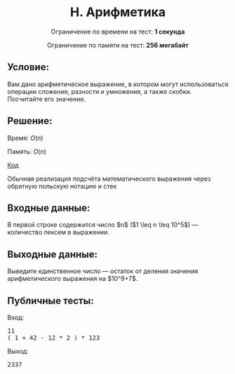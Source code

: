 <center><h1>H. Арифметика</h1></center>
    
<p><center>Ограничение по времени на тест: <b>1 секунда</b></center></p>

<p><center>Ограничение по памяти на тест: <b>256 мегабайт</b></center></p>

<h2>Условие:</h2>

<div><p>Вам дано арифметическое выражение, в котором могут использоваться операции сложения, разности и умножения, а также скобки. Посчитайте его значение.</p></div>

<h2>Решение:</h2>

Время: $O(n)$

Память: $O(n)$

[Код](solution.cpp)

Обычная реализация подсчёта математического выражения через обратную польскую нотацию и стек

<h2>Входные данные:</h2>

<p>В первой строке содержится число $n$ ($1 \leq n \leq 10^5$) — количество лексем в выражении.</p>

<h2>Выходные данные:</h2>

<p>Выведите единственное число — остаток от деления значения арифметического выражения на $10^9+7$.</p>

<h2>Публичные тесты:</h2>

Вход:

<pre>
11
( 1 + 42 - 12 * 2 ) * 123
</pre>

Выход:

<pre>
2337
</pre>